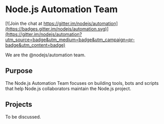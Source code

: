 # Node.js Automation Team

[![Join the chat at https://gitter.im/nodejs/automation](https://badges.gitter.im/nodejs/automation.svg)](https://gitter.im/nodejs/automation?utm_source=badge&utm_medium=badge&utm_campaign=pr-badge&utm_content=badge)

We are the @nodejs/automation team.

## Purpose

The Node.js Automation Team focuses on building tools, bots and scripts that
help Node.js collaborators maintain the Node.js project.

## Projects

To be discussed.


